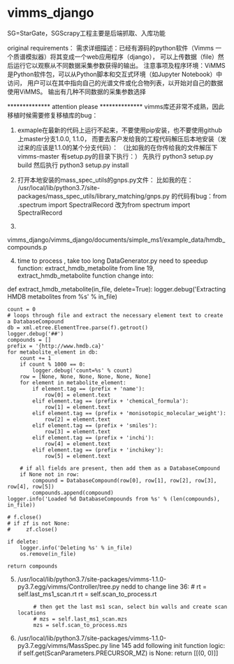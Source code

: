 # vimms_django
SG=StarGate，SGScrapy工程主要是后端抓取、入库功能

original requirements：
需求详细描述：已经有源码的python软件（Vimms 一个质谱模拟器）将其变成一个web应用程序（django），
可以上传数据（file）然后运行它以观察从不同数据采集参数获得的输出。
注意事项及程序环境：ViMMS是Python软件包，可以从Python脚本和交互式环境（如Jupyter Notebook）中访问，
用户可以在其中指向自己的光谱文件或化合物列表，以开始对自己的数据使用ViMMS。 
输出有几种不同数据的采集参数选择


************** attention please **************
vimms库还非常不成熟，因此移植时候需要修复移植库的bug：
1. exmaple在最新的代码上运行不起来，不要使用pip安装，也不要使用github上master分支1.0.0, 1.1.0，
  而要去客户发给我的工程代码解压后本地安装（发过来的应该是1.1.0的某个分支代码）：
（比如我的在你传给我的文件解压下 vimms-master 有setup.py的目录下执行：）
先执行 python3 setup.py build
然后执行 python3 setup.py install

2. 打开本地安装的mass_spec_utils的gnps.py文件：
比如我的在： /usr/local/lib/python3.7/site-packages/mass_spec_utils/library_matching/gnps.py
的代码有bug：from .spectrum import SpectralRecord 改为from spectrum import SpectralRecord

3. 
vimms_django/vimms_django/documents/simple_ms1/example_data/hmdb_compounds.p 

4. time to process , take too long
DataGenerator.py  need to speedup function: extract_hmdb_metabolite
from line 19, extract_hmdb_metabolite function change into:

def extract_hmdb_metabolite(in_file, delete=True):
    logger.debug('Extracting HMDB metabolites from %s' % in_file)

    count = 0
    # loops through file and extract the necessary element text to create a DatabaseCompound
    db = xml.etree.ElementTree.parse(f).getroot()
    logger.debug('##')
    compounds = []
    prefix = '{http://www.hmdb.ca}'
    for metabolite_element in db:
        count += 1
        if count % 1000 == 0:
            logger.debug('count=%s' % count)
        row = [None, None, None, None, None, None]
        for element in metabolite_element:
            if element.tag == (prefix + 'name'):
                row[0] = element.text
            elif element.tag == (prefix + 'chemical_formula'):
                row[1] = element.text
            elif element.tag == (prefix + 'monisotopic_molecular_weight'):
                row[2] = element.text
            elif element.tag == (prefix + 'smiles'):
                row[3] = element.text
            elif element.tag == (prefix + 'inchi'):
                row[4] = element.text
            elif element.tag == (prefix + 'inchikey'):
                row[5] = element.text

        # if all fields are present, then add them as a DatabaseCompound
        if None not in row:
            compound = DatabaseCompound(row[0], row[1], row[2], row[3], row[4], row[5])
            compounds.append(compound)
    logger.info('Loaded %d DatabaseCompounds from %s' % (len(compounds), in_file))

    # f.close()
    # if zf is not None:
    #     zf.close()

    if delete:
        logger.info('Deleting %s' % in_file)
        os.remove(in_file)

    return compounds




5. /usr/local/lib/python3.7/site-packages/vimms-1.1.0-py3.7.egg/vimms/Controller/tree.py
    nedd to change line 36:
            # rt = self.last_ms1_scan.rt
            rt = self.scan_to_process.rt

            # then get the last ms1 scan, select bin walls and create scan locations
            # mzs = self.last_ms1_scan.mzs
            mzs = self.scan_to_process.mzs

6. /usr/local/lib/python3.7/site-packages/vimms-1.1.0-py3.7.egg/vimms/MassSpec.py
line 145 add following init function logic: 
        if self.get(ScanParameters.PRECURSOR_MZ) is None:
            return [[(0, 0)]]